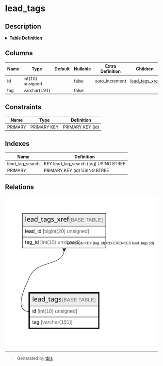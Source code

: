 # lead_tags

## Description

<details>
<summary><strong>Table Definition</strong></summary>

```sql
CREATE TABLE `lead_tags` (
  `id` int(10) unsigned NOT NULL AUTO_INCREMENT,
  `tag` varchar(191) COLLATE utf8mb4_unicode_ci NOT NULL,
  PRIMARY KEY (`id`),
  KEY `lead_tag_search` (`tag`)
) ENGINE=InnoDB DEFAULT CHARSET=utf8mb4 COLLATE=utf8mb4_unicode_ci ROW_FORMAT=DYNAMIC
```

</details>

## Columns

| Name | Type | Default | Nullable | Extra Definition | Children | Parents | Comment |
| ---- | ---- | ------- | -------- | --------------- | -------- | ------- | ------- |
| id | int(10) unsigned |  | false | auto_increment | [lead_tags_xref](lead_tags_xref.md) |  |  |
| tag | varchar(191) |  | false |  |  |  |  |

## Constraints

| Name | Type | Definition |
| ---- | ---- | ---------- |
| PRIMARY | PRIMARY KEY | PRIMARY KEY (id) |

## Indexes

| Name | Definition |
| ---- | ---------- |
| lead_tag_search | KEY lead_tag_search (tag) USING BTREE |
| PRIMARY | PRIMARY KEY (id) USING BTREE |

## Relations

![er](lead_tags.svg)

---

> Generated by [tbls](https://github.com/k1LoW/tbls)
